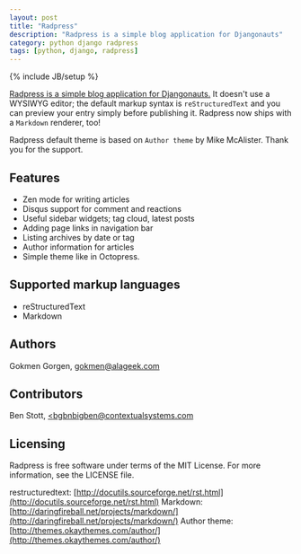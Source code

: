 ```yaml
---
layout: post
title: "Radpress"
description: "Radpress is a simple blog application for Djangonauts"
category: python django radpress
tags: [python, django, radpress]
---
```

{% include JB/setup %}

[Radpress is a simple blog application for Djangonauts.](http://github.com/gkmngrgn/radpress) It doesn't use a WYSIWYG
editor; the default markup syntax is `reStructuredText` and you can preview
your entry simply before publishing it. Radpress now ships with a `Markdown`
renderer, too!

Radpress default theme is based on `Author theme` by Mike McAlister. Thank
you for the support.

Features
--------
- Zen mode for writing articles
- Disqus support for comment and reactions
- Useful sidebar widgets; tag cloud, latest posts
- Adding page links in navigation bar
- Listing archives by date or tag
- Author information for articles
- Simple theme like in Octopress.

Supported markup languages
--------------------------
- reStructuredText
- Markdown

Authors
-------
Gokmen Gorgen, [gokmen@alageek.com](gokmen@alageek.com)

Contributors
------------
Ben Stott, [<bgbnbigben@contextualsystems.com](bgbnbigben@contextualsystems.com)

Licensing
---------
Radpress is free software under terms of the MIT License. For more information, 
see the LICENSE file.

restructuredtext: [http://docutils.sourceforge.net/rst.html](http://docutils.sourceforge.net/rst.html)
Markdown: [http://daringfireball.net/projects/markdown/](http://daringfireball.net/projects/markdown/)
Author theme: [http://themes.okaythemes.com/author/](http://themes.okaythemes.com/author/)
